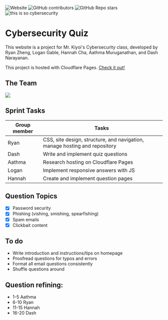![Website](https://img.shields.io/website?up_message=online!&url=https%3A%2F%2Fcybersecurity-quiz.pages.dev%2F&label=site%20status)
![GitHub contributors](https://img.shields.io/github/contributors/nmokey/cybersecurityQuiz)
![GitHub Repo stars](https://img.shields.io/github/stars/nmokey/cybersecurityQuiz)
![this is so cybersecurity](https://img.shields.io/badge/this%20is%20so-cybersecurity-blue)

# Cybersecurity Quiz
This website is a project for Mr. Kiyoi's Cybersecurity class,  developed by Ryan Zheng, Logan Gable, Hannah Cha, Aathma Muruganathan, and Dash Narayanan.

This project is hosted with Cloudflare Pages. [Check it out!](https://cybersecurity-quiz.pages.dev/)

## The Team
<a href="https://github.com/nmokey/cybersecurityQuiz/graphs/contributors">
  <img src="https://contrib.rocks/image?repo=nmokey/cybersecurityQuiz" />
</a>

## Sprint Tasks
| Group member | Tasks | 
| ------ | ------ |  
| Ryan | CSS, site design, structure, and navigation, manage hosting and repository |
| Dash | Write and implement quiz questions |
| Aathma | Research hosting on Cloudflare Pages |
| Logan | Implement responsive answers with JS |
| Hannah | Create and implement question pages |

## Question Topics
- [X] Password security
- [X] Phishing (vishing, smishing, spearfishing)
- [X] Spam emails
- [X] Clickbait content

## To do
- Write introduction and instructions/tips on homepage
- Proofread questions for typos and errors
- Format all email questions consistently
- Shuffle questions around

## Question refining:
- 1-5 Aathma
- 6-10 Ryan
- 11-15 Hannah
- 16-20 Dash